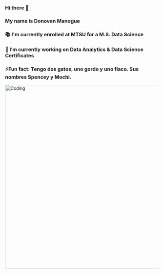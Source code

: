 ### Hi there 👋
### My name is Donovan Manogue
### :books: I'm currently enrolled at MTSU for a M.S. Data Science
### 🔭 I’m currently working on Data Analytics & Data Science Certificates 
### ⚡Fun fact: Tengo dos gatos, uno gordo y uno flaco. Sus nombres Spencey y Mochi.
<img align="left" alt="Coding" width="600" src="(https://media0.giphy.com/media/v1.Y2lkPTc5MGI3NjExbDRodTQ4eHpuc3d2ZW51azBuNm52eDhhYTFrOWVkY3N1amM0bzI2bSZlcD12MV9pbnRlcm5hbF9naWZfYnlfaWQmY3Q9Zw/ZcdJJvDqTgdGZK8Xd3/giphy.webp)">
<!--
**DonovanManogue/DonovanManogue** is a ✨ _special_ ✨ repository because its `README.md` (this file) appears on your GitHub profile.

Here are some ideas to get you started:

- 🔭 I’m currently working on ...
- 🌱 I’m currently learning ...
- 👯 I’m looking to collaborate on ...
- 🤔 I’m looking for help with ...
- 💬 Ask me about ...
- 📫 How to reach me: ...
- 😄 Pronouns: ...
- ⚡ Fun fact: ...
-->
